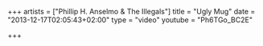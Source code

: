 +++
artists = ["Phillip H. Anselmo & The Illegals"]
title = "Ugly Mug"
date = "2013-12-17T02:05:43+02:00"
type = "video"
youtube = "Ph6TGo_BC2E"

+++

